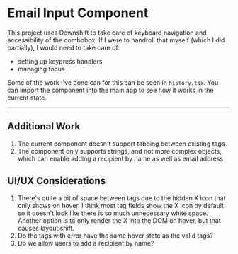 # Email Input Component

This project uses Downshift to take care of keyboard navigation and accessibility of the combobox. If I were to handroll that myself (which I did partially), I would need to take care of:

- setting up keypress handlers
- managing focus

Some of the work I've done can for this can be seen in `history.tsx`. You can import the component into the main app to see how it works in the current state.

---

## Additional Work

1. The current component doesn't support tabbing between existing tags
2. The component only supports strings, and not more complex objects, which can enable adding a recipient by name as well as email address

## UI/UX Considerations

1. There's quite a bit of space between tags due to the hidden X icon that only shows on hover. I think most tag fields show the X icon by default so it doesn't look like there is so much unnecessary white space. Another option is to only render the X into the DOM on hover, but that causes layout shift.
2. Do the tags with error have the same hover state as the valid tags?
3. Do we allow users to add a recipient by name?
